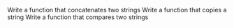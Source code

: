 Write a function that concatenates two strings
Write a function that copies a string
Write a function that compares two strings
